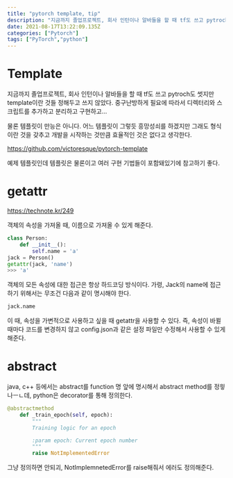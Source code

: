 ```yaml
---
title: "pytorch template, tip"
description: "지금까지 졸업프로젝트, 회사 인턴이나 알바들을 할 때 tf도 쓰고 pytroch도 썻지만 template이란 것들 정해두고 쓰지 않았다. 중구난방하게 필요에 따라서 디렉터리와 스크립트를 추가하고 분리하고 구현하고... 물론 템플릿이 만능은 아니다. 어느 템플릿이 그렇듯"
date: 2021-08-17T13:22:09.135Z
categories: ["Pytorch"]
tags: ["PyTorch","python"]
---
```

# Template
지금까지 졸업프로젝트, 회사 인턴이나 알바들을 할 때 tf도 쓰고 pytroch도 썻지만 template이란 것들 정해두고 쓰지 않았다. 중구난방하게 필요에 따라서 디렉터리와 스크립트를 추가하고 분리하고 구현하고... 

물론 템플릿이 만능은 아니다. 어느 템플릿이 그렇듯 흥망성쇠를 하겠지만 그래도 형식이란 것을 갖추고 개발을 시작하는 것만큼 효율적인 것은 없다고 생각한다.

https://github.com/victoresque/pytorch-template

예제 템플릿인데 템플릿은 물론이고 여러 구현 기법들이 포함돼있기에 참고하기 좋다.

# getattr
https://technote.kr/249

객체의 속성을 가져올 때, 이름으로 가져올 수 있게 해준다.
```python
class Person:
    def __init__():
        self.name = 'a'
jack = Person()
getattr(jack, 'name')
>>> 'a'
```

객체의 모든 속성에 대한 접근은 항상 하드코딩 방식이다. 가령, Jack의 name에 접근하기 위해서는 무조건 다음과 같이 명시해야 한다.
```python
jack.name
```
이 때, 속성을 가변적으로 사용하고 싶을 때 getattr을 사용할 수 있다. 즉, 속성이 바뀔 때마다 코드를 변경하지 않고 config.json과 같은 설정 파일만 수정해서 사용할 수 있게 해준다.

# abstract
java, c++ 등에서는 abstract를 function 명 앞에 명시해서 abstract method를 정읳나ㅡㄴ데, python은 decorator를 통해 정의한다.

``` python
@abstractmethod
    def _train_epoch(self, epoch):
        """
        Training logic for an epoch

        :param epoch: Current epoch number
        """
        raise NotImplementedError
```

그냥 정의하면 안되괴, NotImplemnetedError를 raise해줘서 에러도 정의해준다. 
